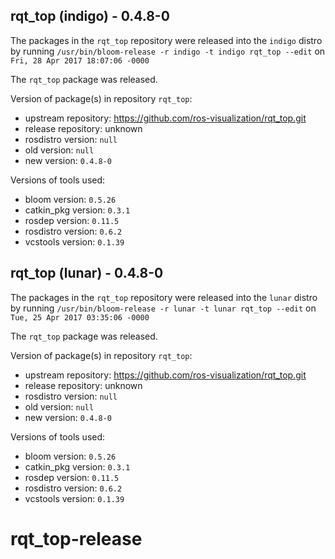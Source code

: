 ## rqt_top (indigo) - 0.4.8-0

The packages in the `rqt_top` repository were released into the `indigo` distro by running `/usr/bin/bloom-release -r indigo -t indigo rqt_top --edit` on `Fri, 28 Apr 2017 18:07:06 -0000`

The `rqt_top` package was released.

Version of package(s) in repository `rqt_top`:

- upstream repository: https://github.com/ros-visualization/rqt_top.git
- release repository: unknown
- rosdistro version: `null`
- old version: `null`
- new version: `0.4.8-0`

Versions of tools used:

- bloom version: `0.5.26`
- catkin_pkg version: `0.3.1`
- rosdep version: `0.11.5`
- rosdistro version: `0.6.2`
- vcstools version: `0.1.39`


## rqt_top (lunar) - 0.4.8-0

The packages in the `rqt_top` repository were released into the `lunar` distro by running `/usr/bin/bloom-release -r lunar -t lunar rqt_top --edit` on `Tue, 25 Apr 2017 03:35:06 -0000`

The `rqt_top` package was released.

Version of package(s) in repository `rqt_top`:

- upstream repository: https://github.com/ros-visualization/rqt_top.git
- release repository: unknown
- rosdistro version: `null`
- old version: `null`
- new version: `0.4.8-0`

Versions of tools used:

- bloom version: `0.5.26`
- catkin_pkg version: `0.3.1`
- rosdep version: `0.11.5`
- rosdistro version: `0.6.2`
- vcstools version: `0.1.39`


# rqt_top-release
